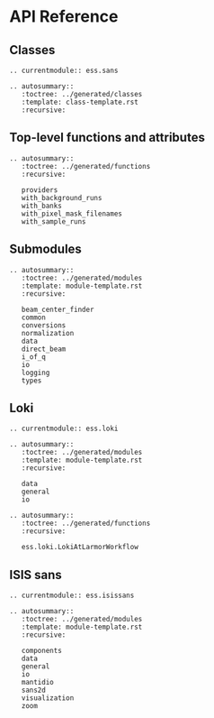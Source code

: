 # API Reference

## Classes

```{eval-rst}
.. currentmodule:: ess.sans

.. autosummary::
   :toctree: ../generated/classes
   :template: class-template.rst
   :recursive:
```

## Top-level functions and attributes

```{eval-rst}
.. autosummary::
   :toctree: ../generated/functions
   :recursive:

   providers
   with_background_runs
   with_banks
   with_pixel_mask_filenames
   with_sample_runs
```

## Submodules

```{eval-rst}
.. autosummary::
   :toctree: ../generated/modules
   :template: module-template.rst
   :recursive:

   beam_center_finder
   common
   conversions
   normalization
   data
   direct_beam
   i_of_q
   io
   logging
   types
```

## Loki

```{eval-rst}
.. currentmodule:: ess.loki

.. autosummary::
   :toctree: ../generated/modules
   :template: module-template.rst
   :recursive:

   data
   general
   io
```

```{eval-rst}
.. autosummary::
   :toctree: ../generated/functions
   :recursive:

   ess.loki.LokiAtLarmorWorkflow
```

## ISIS sans

```{eval-rst}
.. currentmodule:: ess.isissans

.. autosummary::
   :toctree: ../generated/modules
   :template: module-template.rst
   :recursive:

   components
   data
   general
   io
   mantidio
   sans2d
   visualization
   zoom
```
